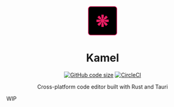 <div align="center">
  <img src="public/icon.svg" width="15%" height="15%">
  <h1>Kamel</h1>

  [![GitHub code size](https://img.shields.io/github/languages/code-size/theboiboi8/kamel?labelColor=000000&color=dfff00)](https://github.com/theboiboi8/kamel)
  [![CircleCI](https://dl.circleci.com/status-badge/img/circleci/M2u12c3FZTqvqjhirwfyyN/PSWbebP2Wi5BuGSEpy2UcA/tree/master.svg?style=svg)](https://dl.circleci.com/status-badge/redirect/circleci/M2u12c3FZTqvqjhirwfyyN/PSWbebP2Wi5BuGSEpy2UcA/tree/master)
  
  <p>Cross-platform code editor built with Rust and Tauri</p>
</div>

WIP
